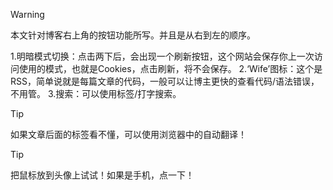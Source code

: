 > [!WARNING]
>本文针对博客右上角的按钮功能所写。并且是从右到左的顺序。

1.明暗模式切换：点击两下后，会出现一个刷新按钮，这个网站会保存你上一次访问使用的模式，也就是Cookies，点击刷新，将不会保存。
2.‘Wife’图标：这个是RSS，简单说就是每篇文章的代码，一般可以让博主更快的查看代码/语法错误，不用管。
3.搜索：可以使用标签/打字搜索。
> [!TIP]
> 如果文章后面的标签看不懂，可以使用浏览器中的自动翻译！

> [!TIP]
> 把鼠标放到头像上试试！如果是手机，点一下！